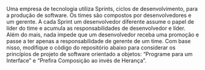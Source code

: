 Uma empresa de tecnologia utiliza Sprints, ciclos de desenvolvimento, para a produção de software. Os times são compostos por desenvolvedores e um gerente. A cada Sprint um desenvolvedor diferente assume o papel de líder do time e acumula as responsabilidades de desenvolvedor e líder. Além do mais, nada impede que um desenvolvedor receba uma promoção e passe a ter apenas a responsabilidade de gerente de um time. Com base nisso, modifique o código do repositório abaixo para considerar os princípios de projeto de software orientado a objetos: “Programe para um Interface” e “Prefira Composição ao invés de Herança”.
